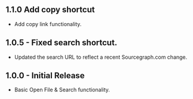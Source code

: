 ## 1.1.0 Add copy shortcut

- Add copy link functionality.

## 1.0.5 - Fixed search shortcut.

- Updated the search URL to reflect a recent Sourcegraph.com change.

## 1.0.0 - Initial Release

- Basic Open File & Search functionality.
